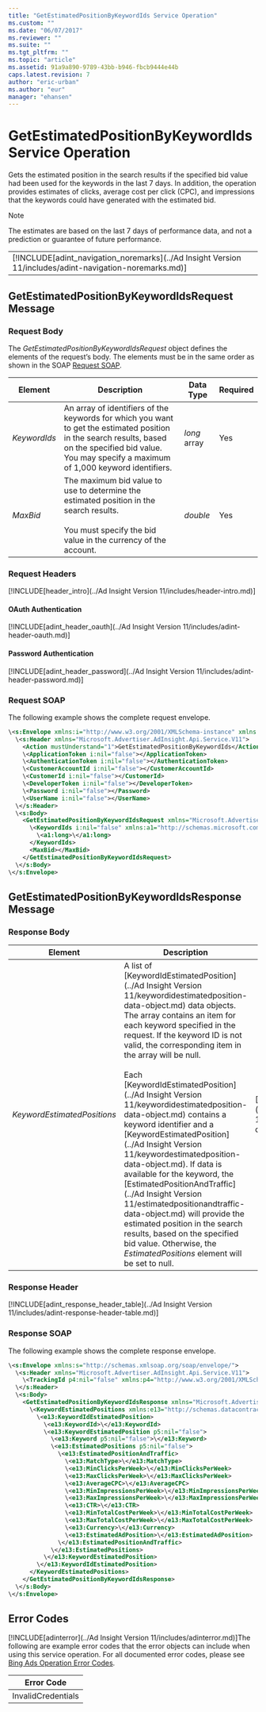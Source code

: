 ```yaml
---
title: "GetEstimatedPositionByKeywordIds Service Operation"
ms.custom: ""
ms.date: "06/07/2017"
ms.reviewer: ""
ms.suite: ""
ms.tgt_pltfrm: ""
ms.topic: "article"
ms.assetid: 91a9a890-9789-43bb-b946-fbcb9444e44b
caps.latest.revision: 7
author: "eric-urban"
ms.author: "eur"
manager: "ehansen"
---
```

# GetEstimatedPositionByKeywordIds Service Operation
Gets the estimated position in the search results if the specified bid value had been used for the keywords in the last 7 days. In addition, the operation provides estimates of clicks, average cost per click (CPC), and impressions that the keywords could have generated with the estimated bid.

> [!NOTE]
> The estimates are based on the last 7 days of performance data, and not a prediction or guarantee of future performance.

||
|-|
|[!INCLUDE[adint_navigation_noremarks](../Ad Insight Version 11/includes/adint-navigation-noremarks.md)]|

## <a name="request"></a>GetEstimatedPositionByKeywordIdsRequest Message

### Request Body
The *GetEstimatedPositionByKeywordIdsRequest* object defines the elements of the request’s body. The elements must be in the same order as shown in the SOAP [Request SOAP](#request_soap).

|Element|Description|Data Type|Required|
|-----------|---------------|-------------|------------|
|*KeywordIds*|An array of identifiers of the keywords for which you want to get the estimated position in the search results, based on the specified bid value. You may specify a maximum of 1,000 keyword identifiers.|*long* array|Yes|
|*MaxBid*|The maximum bid value to use to determine the estimated position in the search results.<br /><br />You must specify the bid value in the currency of the account.|*double*|Yes|

### Request Headers
[!INCLUDE[header_intro](../Ad Insight Version 11/includes/header-intro.md)]
#### OAuth Authentication
[!INCLUDE[adint_header_oauth](../Ad Insight Version 11/includes/adint-header-oauth.md)]
#### Password Authentication
[!INCLUDE[adint_header_password](../Ad Insight Version 11/includes/adint-header-password.md)]
### <a name="request_soap"></a>Request SOAP
The following example shows the complete request envelope.

```xml
\<s:Envelope xmlns:i="http://www.w3.org/2001/XMLSchema-instance" xmlns:s="http://schemas.xmlsoap.org/soap/envelope/">
  \<s:Header xmlns="Microsoft.Advertiser.AdInsight.Api.Service.V11">
    <Action mustUnderstand="1">GetEstimatedPositionByKeywordIds</Action>
    \<ApplicationToken i:nil="false"></ApplicationToken>
    \<AuthenticationToken i:nil="false"></AuthenticationToken>
    \<CustomerAccountId i:nil="false"></CustomerAccountId>
    \<CustomerId i:nil="false"></CustomerId>
    \<DeveloperToken i:nil="false"></DeveloperToken>
    \<Password i:nil="false"></Password>
    \<UserName i:nil="false"></UserName>
  \</s:Header>
  \<s:Body>
    <GetEstimatedPositionByKeywordIdsRequest xmlns="Microsoft.Advertiser.AdInsight.Api.Service.V11">
      \<KeywordIds i:nil="false" xmlns:a1="http://schemas.microsoft.com/2003/10/Serialization/Arrays">
        \<a1:long>\</a1:long>
      </KeywordIds>
      <MaxBid></MaxBid>
    </GetEstimatedPositionByKeywordIdsRequest>
  \</s:Body>
\</s:Envelope>
```

## <a name="response"></a>GetEstimatedPositionByKeywordIdsResponse Message

### <a name="Body_Elements"></a>Response Body

|Element|Description|Data Type|
|-----------|---------------|-------------|
|*KeywordEstimatedPositions*|A list of [KeywordIdEstimatedPosition](../Ad Insight Version 11/keywordidestimatedposition-data-object.md) data objects. The array contains an item for each keyword specified in the request. If the keyword ID is not valid, the corresponding item in the array will be null.<br /><br />Each [KeywordIdEstimatedPosition](../Ad Insight Version 11/keywordidestimatedposition-data-object.md) contains a keyword identifier and a  [KeywordEstimatedPosition](../Ad Insight Version 11/keywordestimatedposition-data-object.md). If data is available for the keyword, the [EstimatedPositionAndTraffic](../Ad Insight Version 11/estimatedpositionandtraffic-data-object.md) will provide the estimated position in the search results, based on the specified bid value. Otherwise, the *EstimatedPositions* element will be set to null.|[KeywordIdEstimatedPosition](../Ad Insight Version 11/keywordidestimatedposition-data-object.md) array|

### <a name="Header_Elements"></a>Response Header
[!INCLUDE[adint_response_header_table](../Ad Insight Version 11/includes/adint-response-header-table.md)]
### Response SOAP
The following example shows the complete response envelope.

```xml
\<s:Envelope xmlns:s="http://schemas.xmlsoap.org/soap/envelope/">
  \<s:Header xmlns="Microsoft.Advertiser.AdInsight.Api.Service.V11">
    \<TrackingId p4:nil="false" xmlns:p4="http://www.w3.org/2001/XMLSchema-instance"></TrackingId>
  \</s:Header>
  \<s:Body>
    <GetEstimatedPositionByKeywordIdsResponse xmlns="Microsoft.Advertiser.AdInsight.Api.Service.V11">
      \<KeywordEstimatedPositions xmlns:e13="http://schemas.datacontract.org/2004/07/Microsoft.BingAds.Advertiser.AdInsight.Api.DataContract.V11.Entity" p5:nil="false" xmlns:p5="http://www.w3.org/2001/XMLSchema-instance">
        \<e13:KeywordIdEstimatedPosition>
          \<e13:KeywordId>\</e13:KeywordId>
          \<e13:KeywordEstimatedPosition p5:nil="false">
            \<e13:Keyword p5:nil="false">\</e13:Keyword>
            \<e13:EstimatedPositions p5:nil="false">
              \<e13:EstimatedPositionAndTraffic>
                \<e13:MatchType>\</e13:MatchType>
                \<e13:MinClicksPerWeek>\</e13:MinClicksPerWeek>
                \<e13:MaxClicksPerWeek>\</e13:MaxClicksPerWeek>
                \<e13:AverageCPC>\</e13:AverageCPC>
                \<e13:MinImpressionsPerWeek>\</e13:MinImpressionsPerWeek>
                \<e13:MaxImpressionsPerWeek>\</e13:MaxImpressionsPerWeek>
                \<e13:CTR>\</e13:CTR>
                \<e13:MinTotalCostPerWeek>\</e13:MinTotalCostPerWeek>
                \<e13:MaxTotalCostPerWeek>\</e13:MaxTotalCostPerWeek>
                \<e13:Currency>\</e13:Currency>
                \<e13:EstimatedAdPosition>\</e13:EstimatedAdPosition>
              \</e13:EstimatedPositionAndTraffic>
            \</e13:EstimatedPositions>
          \</e13:KeywordEstimatedPosition>
        \</e13:KeywordIdEstimatedPosition>
      </KeywordEstimatedPositions>
    </GetEstimatedPositionByKeywordIdsResponse>
  \</s:Body>
\</s:Envelope>
```

## <a name="errors"></a>Error Codes
[!INCLUDE[adinterror](../Ad Insight Version 11/includes/adinterror.md)]The following are example  error codes that the error objects can include when using this service operation. For all documented error codes, please see [Bing Ads Operation Error Codes](http://go.microsoft.com/fwlink/?LinkId=511884).

|Error Code|
|--------------|
|InvalidCredentials|

